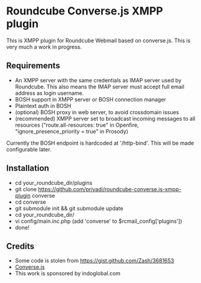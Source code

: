 Roundcube Converse.js XMPP plugin 
=================================

This is XMPP plugin for Roundcube Webmail based on converse.js. This is very
much a work in progress.

Requirements
------------
* An XMPP server with the same credentials as IMAP server used by Roundcube. This also means the IMAP server must accept full email address as login username.
* BOSH support in XMPP server or BOSH connection manager
* Plaintext auth in BOSH
* (optional) BOSH proxy in web server, to avoid crossdomain issues
* (recommended) XMPP server set to broadcast incoming messages to all resources ("route.all-resources: true" in Openfire, "ignore_presence_priority = true" in Prosody)

Currently the BOSH endpoint is hardcoded at '/http-bind'. This will be made
configurable later.

Installation
------------
* cd your_roundcube_dir/plugins
* git clone https://github.com/priyadi/roundcube-converse.js-xmpp-plugin converse
* cd converse
* git submodule init && git submodule update
* cd your_roundcube_dir/
* vi config/main.inc.php (add 'converse' to $rcmail_config['plugins'])
* done!

Credits
-------
* Some code is stolen from https://gist.github.com/Zash/3681653
* [Converse.js](http://conversejs.org)
* This work is sponsored by indoglobal.com
